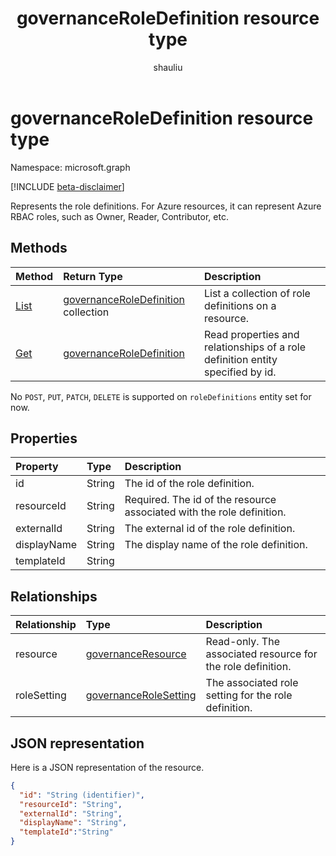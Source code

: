 ﻿---
title: "governanceRoleDefinition resource type"
description: "Represents the role definitions. For Azure resources, it can represent Azure RBAC roles, such as Owner, Reader, Contributor, etc."
localization_priority: Normal
doc_type: resourcePageType
ms.prod: "microsoft-identity-platform"
author: "shauliu"
---

# governanceRoleDefinition resource type

Namespace: microsoft.graph

[!INCLUDE [beta-disclaimer](../../includes/beta-disclaimer.md)]

Represents the role definitions. For Azure resources, it can represent Azure RBAC roles, such as Owner, Reader, Contributor, etc.

## Methods

| Method                                          | Return Type                                                                     | Description                                                                    |
| :---------------------------------------------- | :------------------------------------------------------------------------------ | :----------------------------------------------------------------------------- |
| [List](../api/governanceroledefinition-list.md) | [governanceRoleDefinition](../resources/governanceroledefinition.md) collection | List a collection of role definitions on a resource.                           |
| [Get](../api/governanceroledefinition-get.md)   | [governanceRoleDefinition](../resources/governanceroledefinition.md)            | Read properties and relationships of a role definition entity specified by id. |

No `POST`, `PUT`, `PATCH`, `DELETE` is supported on `roleDefinitions` entity set for now.

## Properties

| Property    | Type   | Description                                                           |
| :---------- | :----- | :-------------------------------------------------------------------- |
| id          | String | The id of the role definition.                                        |
| resourceId  | String | Required. The id of the resource associated with the role definition. |
| externalId  | String | The external id of the role definition.                               |
| displayName | String | The display name of the role definition.                              |
| templateId  | String |                                                                       |

## Relationships

| Relationship | Type                                                           | Description                                                 |
| :----------- | :------------------------------------------------------------- | :---------------------------------------------------------- |
| resource     | [governanceResource](../resources/governanceresource.md)       | Read-only. The associated resource for the role definition. |
| roleSetting  | [governanceRoleSetting](../resources/governancerolesetting.md) | The associated role setting for the role definition.        |

## JSON representation

Here is a JSON representation of the resource.

<!-- {
  "blockType": "resource",
  "keyProperty": "id",
  "optionalProperties": [

  ],
  "@odata.type": "microsoft.graph.governanceRoleDefinition"
}-->

```json
{
  "id": "String (identifier)",
  "resourceId": "String",
  "externalId": "String",
  "displayName": "String",
  "templateId":"String"
}

```

<!-- uuid: 8fcb5dbc-d5aa-4681-8e31-b001d5168d79
2015-10-25 14:57:30 UTC -->

<!--
{
  "type": "#page.annotation",
  "description": "governanceRoleDefinition",
  "keywords": "",
  "section": "documentation",
  "tocPath": "",
  "suppressions": []
}
-->
